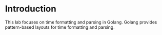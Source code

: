 # Introduction

This lab focuses on time formatting and parsing in Golang. Golang provides pattern-based layouts for time formatting and parsing.
